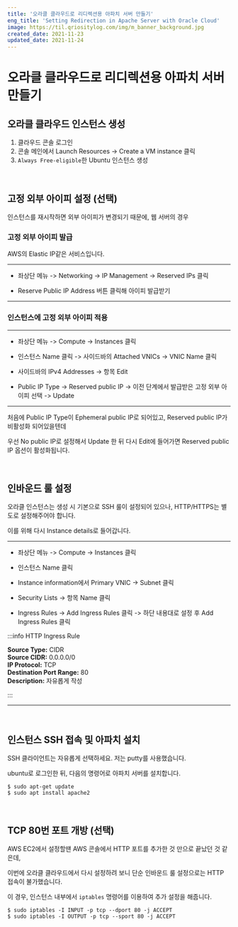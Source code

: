 ```yaml
---
title: '오라클 클라우드로 리디렉션용 아파치 서버 만들기'
eng_title: 'Setting Redirection in Apache Server with Oracle Cloud'
image: https://til.qriositylog.com/img/m_banner_background.jpg
created_date: 2021-11-23
updated_date: 2021-11-24
---
```


# 오라클 클라우드로 리디렉션용 아파치 서버 만들기

## 오라클 클라우드 인스턴스 생성

1. 클라우드 콘솔 로그인
2. 콘솔 메인에서 Launch Resources -> Create a VM instance 클릭
3. `Always Free-eligible`한 Ubuntu 인스턴스 생성

<br />

## 고정 외부 아이피 설정 (선택)

인스턴스를 재시작하면 외부 아이피가 변경되기 때문에, 웹 서버의 경우 

### 고정 외부 아이피 발급

AWS의 Elastic IP같은 서비스입니다.

---

- 좌상단 메뉴 -> Networking -> IP Management -> Reserved IPs 클릭

- Reserve Public IP Address 버튼 클릭해 아이피 발급받기

---

### 인스턴스에 고정 외부 아이피 적용

---

- 좌상단 메뉴 -> Compute -> Instances 클릭

- 인스턴스 Name 클릭 -> 사이드바의 Attached VNICs -> VNIC Name 클릭

- 사이드바의 IPv4 Addresses -> 항목 Edit

- Public IP Type -> Reserved public IP -> 이전 단계에서 발급받은 고정 외부 아이피 선택 -> Update

---

처음에 Public IP Type이 Ephemeral public IP로 되어있고, Reserved public IP가 비활성화 되어있을텐데

우선 No public IP로 설정해서 Update 한 뒤 다시 Edit에 들어가면 Reserved public IP 옵션이 활성화됩니다.

<br />

## 인바운드 룰 설정

오라클 인스턴스는 생성 시 기본으로 SSH 룰이 설정되어 있으나, HTTP/HTTPS는 별도로 설정해주어야 합니다.

이를 위해 다시 Instance details로 들어갑니다.

---
- 좌상단 메뉴 -> Compute -> Instances 클릭

- 인스턴스 Name 클릭

- Instance information에서 Primary VNIC -> Subnet 클릭

- Security Lists -> 항목 Name 클릭

- Ingress Rules -> Add Ingress Rules 클릭 -> 하단 내용대로 설정 후 Add Ingress Rules 클릭

:::info HTTP Ingress Rule

**Source Type:** CIDR <br />
**Source CIDR:** 0.0.0.0/0 <br />
**IP Protocol:** TCP <br />
**Destination Port Range:** 80 <br />
**Description:** 자유롭게 작성

:::

---

<br />

## 인스턴스 SSH 접속 및 아파치 설치

SSH 클라이언트는 자유롭게 선택하세요. 저는 putty를 사용했습니다.

ubuntu로 로그인한 뒤, 다음의 명령어로 아파치 서버를 설치합니다.

```shell
$ sudo apt-get update
$ sudo apt install apache2
```

<br />

## TCP 80번 포트 개방 (선택)

AWS EC2에서 설정할땐 AWS 콘솔에서 HTTP 포트를 추가한 것 만으로 끝났던 것 같은데,

이번에 오라클 클라우드에서 다시 설정하려 보니 단순 인바운드 룰 설정으로는 HTTP 접속이 불가했습니다.

이 경우, 인스턴스 내부에서 `iptables` 명령어를 이용하여 추가 설정을 해줍니다.

```shell
$ sudo iptables -I INPUT -p tcp --dport 80 -j ACCEPT
$ sudo iptables -I OUTPUT -p tcp --sport 80 -j ACCEPT
```
<br />

